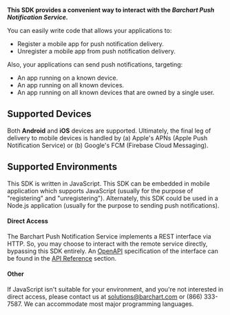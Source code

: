 **This SDK provides a convenient way to interact with the _Barchart Push Notification Service._**

You can easily write code that allows your applications to:

* Register a mobile app for push notification delivery.
* Unregister a mobile app from push notification delivery.

Also, your applications can send push notifications, targeting:

* An app running on a known device.
* An app running on all known devices.
* An app running on all known devices that are owned by a single user.

## Supported Devices

Both **Android** and **iOS** devices are supported. Ultimately, the final leg of delivery to mobile devices is handled by (a) Apple's APNs (Apple Push Notification Service) or (b) Google's FCM (Firebase Cloud Messaging).

## Supported Environments

This SDK is written in JavaScript. This SDK can be embedded in mobile application which supports JavaScript (usually for the purpose of "registering" and "unregistering"). Alternately, this SDK could be used in a Node.js application (usually for the purpose to sending push notifications).

#### Direct Access

The Barchart Push Notification Service implements a REST interface via HTTP. So, you may choose to interact with the remote service directly, bypassing this SDK entirely. An [OpenAPI](https://www.openapis.org/) specification of the interface can be found in the [API Reference](/content/api_reference) section.

#### Other

If JavaScript isn't suitable for your environment, and you're not interested in direct access, please contact us at solutions@barchart.com or (866) 333-7587. We can accommodate most major programming languages.
